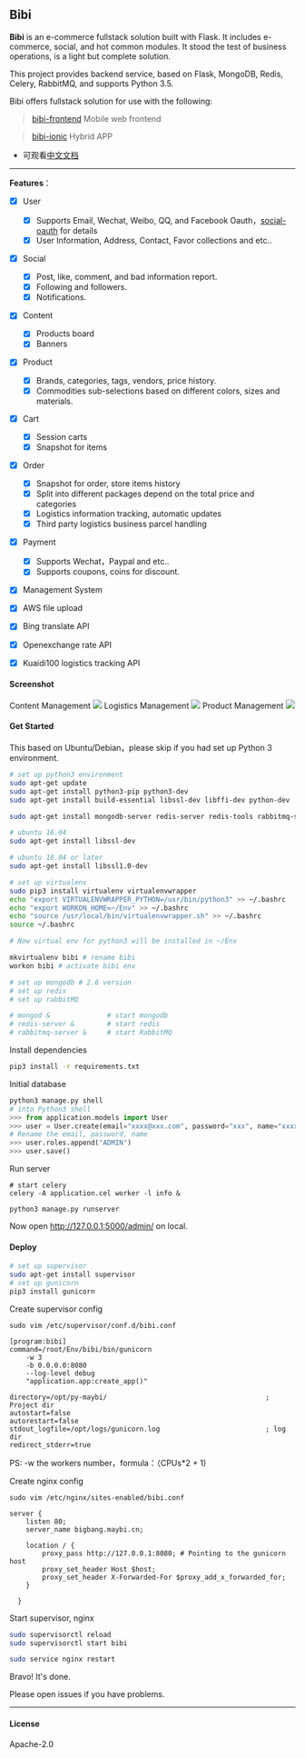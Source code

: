 ## Bibi

**Bibi** is an e-commerce fullstack solution built with Flask. It includes e-commerce, social, and hot common modules. It stood the test of business operations, is a light but complete solution.

This project provides backend service, based on Flask, MongoDB, Redis, Celery, RabbitMQ, and supports Python 3.5.

Bibi offers fullstack solution for use with the following:

> [bibi-frontend](https://github.com/mutalisk999/bibi-frontend) Mobile web frontend

> [bibi-ionic](https://github.com/mutalisk999/bibi-ionic) Hybrid APP

* 可观看[中文文档](https://github.com/mutalisk999/bibi/blob/master/README_zh.md)

----------------

**Features**：

- [x] User
    - [x] Supports Email, Wechat, Weibo, QQ, and Facebook Oauth，[social-oauth](https://github.com/mutalisk999/social-oauth) for details
    - [x] User Information, Address, Contact, Favor collections and etc..
- [x] Social
    - [x] Post, like, comment, and bad information report.
    - [x] Following and followers.
    - [x] Notifications.
- [x] Content
    - [x] Products board
    - [x] Banners
- [x] Product
    - [x] Brands, categories, tags, vendors, price history.
    - [x] Commodities sub-selections based on different colors, sizes and materials.
- [x] Cart
    - [x] Session carts
    - [x] Snapshot for items
- [x] Order
    - [x] Snapshot for order, store items history
    - [x] Split into different packages depend on the total price and categories
    - [x] Logistics information tracking, automatic updates
    - [x] Third party logistics business parcel handling
- [x] Payment
    - [x] Supports Wechat，Paypal and etc..
    - [x] Supports coupons, coins for discount.
- [x] Management System

- [x] AWS file upload
- [x] Bing translate API
- [x] Openexchange rate API
- [x] Kuaidi100 logistics tracking API


#### Screenshot

Content Management
![](http://7xn6eu.com1.z0.glb.clouddn.com/Backend.png)
Logistics Management
![](http://7xn6eu.com1.z0.glb.clouddn.com/Logistics-Backend.jpg)
Product Management
![](http://7xn6eu.com1.z0.glb.clouddn.com/Item%20Backend.png)

#### Get Started

This based on Ubuntu/Debian，please skip if you had set up Python 3 environment.

```bash
# set up python3 environment
sudo apt-get update
sudo apt-get install python3-pip python3-dev
sudo apt-get install build-essential libssl-dev libffi-dev python-dev

sudo apt-get install mongodb-server redis-server redis-tools rabbitmq-server

# ubuntu 16.04
sudo apt-get install libssl-dev

# ubuntu 18.04 or later
sudo apt-get install libssl1.0-dev

# set up virtualenv
sudo pip3 install virtualenv virtualenvwrapper
echo "export VIRTUALENVWRAPPER_PYTHON=/usr/bin/python3" >> ~/.bashrc
echo "export WORKON_HOME=~/Env" >> ~/.bashrc
echo "source /usr/local/bin/virtualenvwrapper.sh" >> ~/.bashrc
source ~/.bashrc

# Now virtual env for python3 will be installed in ~/Env

mkvirtualenv bibi # rename bibi
workon bibi # activate bibi env

# set up mongodb # 2.6 version
# set up redis
# set up rabbitMQ

# mongod &              # start mongodb
# redis-server &        # start redis
# rabbitmq-server &     # start RabbitMQ
```

Install dependencies
```bash
pip3 install -r requirements.txt
```

Initial database
```python
python3 manage.py shell
# into Python3 shell
>>> from application.models import User
>>> user = User.create(email="xxxx@xxx.com", password="xxx", name="xxxx")
# Rename the email, password, name
>>> user.roles.append("ADMIN")
>>> user.save()
```

Run server
```
# start celery
celery -A application.cel worker -l info &

python3 manage.py runserver
```
Now open http://127.0.0.1:5000/admin/ on local.



#### Deploy
```bash
# set up supervisor
sudo apt-get install supervisor
# set up gunicorn
pip3 install gunicorn
```
Create supervisor config

`sudo vim /etc/supervisor/conf.d/bibi.conf`
```
[program:bibi]
command=/root/Env/bibi/bin/gunicorn
    -w 3
    -b 0.0.0.0:8080
    --log-level debug
    "application.app:create_app()"

directory=/opt/py-maybi/                                       ; Project dir
autostart=false
autorestart=false
stdout_logfile=/opt/logs/gunicorn.log                          ; log dir
redirect_stderr=true
```
PS: -w  the workers number，formula：（CPUs*2 + 1)

Create nginx config

`sudo vim /etc/nginx/sites-enabled/bibi.conf`

```nginx
server {
    listen 80;
    server_name bigbang.maybi.cn;

    location / {
        proxy_pass http://127.0.0.1:8080; # Pointing to the gunicorn host
        proxy_set_header Host $host;
        proxy_set_header X-Forwarded-For $proxy_add_x_forwarded_for;
    }

  }
```

Start supervisor, nginx
```bash
sudo supervisorctl reload
sudo supervisorctl start bibi

sudo service nginx restart
```

Bravo! It's done.

Please open issues if you have problems.

-----------------------------------
#### License

Apache-2.0
